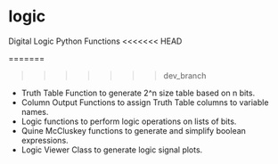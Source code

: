 # logic
Digital Logic Python Functions
<<<<<<< HEAD

=======
>>>>>>> dev_branch
<ul>
  <li>Truth Table Function to generate 2^n size table based on n bits.</li>
  <li>Column Output Functions to assign Truth Table columns to variable names.</li>
  <li>Logic functions to perform logic operations on lists of bits.</li>
  <li>Quine McCluskey functions to generate and simplify boolean expressions.</li>
  <li>Logic Viewer Class to generate logic signal plots.</li>
</ul>
